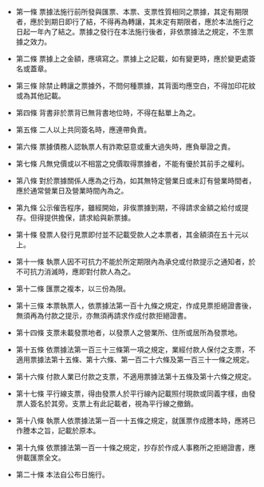 * 第一條 票據法施行前所發與匯票、本票、支票性質相同之票據，其定有期限者，應於到期日即行了結，不得再為轉讓，其未定有期限者，應於本法施行之日起一年內了結之。票據之發行在本法施行後者，非依票據法之規定，不生票據之效力。

* 第二條 票據上之金額，應填寫之。票據上之記載，如有變更時，應於變更處簽名或蓋章。

* 第三條 除禁止轉讓之票據外，不問何種票據，其背面均應空白，不得加印花紋或為其他記載。

* 第四條 背書非於票背已無背書地位時，不得在黏單上為之。

* 第五條 二人以上共同簽名時，應連帶負責。

* 第六條 票據債務人認執票人有詐欺惡意或重大過失時，應負舉證之責。

* 第七條 凡無兌價或以不相當之兌價取得票據者，不能有優於其前手之權利。

* 第八條 對於票據關係人應為之行為，如其無特定營業日或未訂有營業時間者，應於通常營業日及營業時間內為之。

* 第九條 公示催告程序，雖經開始，非俟票據到期，不得請求金額之給付或提存。但得提供擔保，請求給與新票據。

* 第十條 發票人發行見票即付並不記載受款人之本票者，其金額須在五十元以上。

* 第十一條 執票人因不可抗力不能於所定期限內為承兌或付款提示之通知者，於不可抗力消滅時，應即對付款人為之。

* 第十二條 匯票之複本，以三份為限。

* 第十三條 本票執票人，依票據法第一百十九條之規定，作成見票拒絕證書後，無須再為付款之提示，亦無須再請求作成付款拒絕證書。

* 第十四條 支票未載發票地者，以發票人之營業所、住所或居所為發票地。

* 第十五條 依票據法第一百三十三條第一項之規定，業經付款人保付之支票，不適用票據法第十五條、第十六條、第一百二十六條及第一百三十一條之規定。

* 第十六條 付款人業已付款之支票，不適用票據法第十五條及第十六條之規定。

* 第十七條 平行線支票，得由發票人於平行線內記載照付現款或同義字樣，由發票人簽名於其旁。支票上有此記載者，視為平行線之撤銷。

* 第十八條 執票人依票據法第一百一十五條之規定，就匯票作成謄本時，應將已作謄本之旨，記載於原本。

* 第十九條 依票據法第一百一十條之規定，抄存於作成人事務所之拒絕證書，應併載匯票全文。

* 第二十條 本法自公布日施行。


